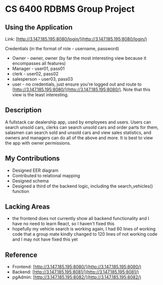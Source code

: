 # CS 6400 RDBMS Group Project

## Using the Application
Link: [http://3.147.185.195:8080/login/](http://3.147.185.195:8080/login/)

Credentials (in the format of role - username, password)
- Owner - owner, owner (by far the most interesting view because it encompasses all features)
- Manager - user01, pass01
- clerk - user02, pass02
- salesperson - user03, pass03
- user - no credentials, just ensure you're logged out and route to [http://3.147.185.195:8080/](http://3.147.185.195:8080/). Note that this view is the least interesting. 

## Description
A fullstack car dealership app, used by employees and users. Users can search unsold cars, clerks can search unsold cars and order parts for them, salasmen can search sold and unsold cars and view sales statistics, and owners and managers can do all of the above and more. It is best to view the app with owner permissions. 

## My Contributions
- Designed EER diagram
- Contributed to relational mapping
- Designed schema
- Designed a third of the backend logic, including the search_vehicles() function

## Lacking Areas
- the frontend does not currently show all backend functionality and I have no need to learn React, so I haven't fixed this
- hopefully my vehicle search is working again, I had 60 lines of working code that a group mate kindly changed to 120 lines of not working code and I may not have fixed this yet

## Reference
- Frontend: [http://3.147.185.195:8080/](http://3.147.185.195:8080/)
- Backend: [http://3.147.185.195:8081/](http://3.147.185.195:8081/)
- pgAdmin: [http://3.147.185.195:8082/](http://3.147.185.195:8082/)
